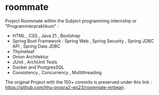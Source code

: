 # roommate


Project Roommate within the Subject programming internship or "Programmierpraktikum" :
- HTML , CSS , Java 21 , Bootstrap
- Spring Boot Framework : Spring Web , Spring Security , Spring JDBC API , Spring Data JDBC
- Thymeleaf
- Onion Architektur
- JUnit , ArchUnit Tests
- Docker and PostgresSQL
- Consistency , Concurrency , Multithreading


The original Project with the 150+ commits is preserved under this link : https://github.com/hhu-propra2-ws23/roommate-mrbean .
